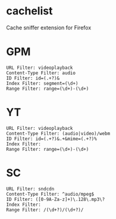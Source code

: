 # cachelist
Cache sniffer extension for Firefox

# GPM
~~~
URL Filter: videoplayback
Content-Type Filter: audio
ID Filter: id=(.+?)&
Index Filter: segment=(\d+)
Range Filter: range=(\d+)-(\d+)
~~~

# YT
~~~
URL Filter: videoplayback
Content-Type Filter: (audio|video)/webm
ID Filter: id=(.+?)&.+&mime=(.+?)%
Index Filter:
Range Filter: range=(\d+)-(\d+)
~~~

# SC
~~~
URL Filter: sndcdn
Content-Type Filter: ^audio/mpeg$
ID Filter: ([0-9A-Za-z]+)\.128\.mp3\?
Index Filter:
Range Filter: /(\d+?)/(\d+?)/
~~~
